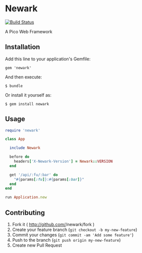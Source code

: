 # Newark

[![Build Status](https://travis-ci.org/mje113/newark.png?branch=master)](https://travis-ci.org/mje113/newark)


A Pico Web Framework

## Installation

Add this line to your application's Gemfile:

    gem 'newark'

And then execute:

    $ bundle

Or install it yourself as:

    $ gem install newark

## Usage

```ruby
require 'newark'

class App

  include Newark

  before do
    headers['X-Newark-Version'] = Newark::VERSION
  end

  get '/api/:fu/:bar' do
    "#{params[:fu]}:#{params[:bar]}"
  end
end

run Application.new
```

## Contributing

1. Fork it ( http://github.com/<my-github-username>/newark/fork )
2. Create your feature branch (`git checkout -b my-new-feature`)
3. Commit your changes (`git commit -am 'Add some feature'`)
4. Push to the branch (`git push origin my-new-feature`)
5. Create new Pull Request
